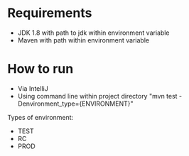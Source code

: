 # Requirements
- JDK 1.8 with path to jdk within environment variable
- Maven with path within environment variable

# How to run
- Via IntelliJ
- Using command line within project directory "mvn test -Denvironment_type={ENVIRONMENT}"

Types of environment:
- TEST
- RC
- PROD